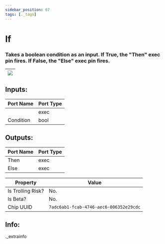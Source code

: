 ```yaml
---
sidebar_position: 67
tags: [._tags]
---
```


# If


### Takes a boolean condition as an input. If True, the "Then" exec pin fires. If False, the "Else" exec pin fires.

| ![](https://images-ext-2.discordapp.net/external/MPmIaQzlEPmgGWlgi-WxBBXt0Bjv_zWPkg1y1f_sy3s/https/www.recroomcircuits.com/image/circuit/absolute-value?width=206&height=108) |
|-----|

## Inputs:
| Port Name | Port Type |
|-----------|-----------|
|  | exec |
| Condition | bool |

## Outputs:
| Port Name | Port Type |
|-----------|-----------|
| Then | exec |
| Else | exec | 

| Property  | Value |
|-------------------|-----------|
| Is Trolling Risk? | No. |
| Is Beta? | No. |
| Chip UUID | `7adc6ab1-fcab-4746-aec6-006352e29cdc` |

## Info:
._extrainfo